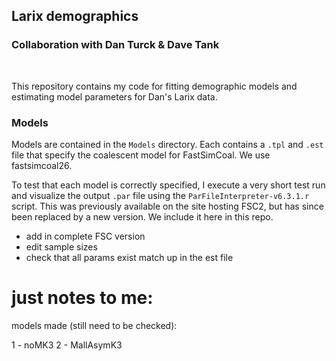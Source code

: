 ## Larix demographics

### Collaboration with Dan Turck & Dave Tank

<br>

This repository contains my code for fitting demographic models and estimating model parameters for Dan's Larix data.


### Models

Models are contained in the `Models` directory. Each contains a `.tpl` and `.est` file that specify the coalescent model for FastSimCoal. We use fastsimcoal26. 

To test that each model is correctly specified, I execute a very short test run and visualize the output `.par` file using the `ParFileInterpreter-v6.3.1.r` script. This was previously available on the site hosting FSC2, but has since been replaced by a new version. We include it here in this repo.




- add in complete FSC version
- edit sample sizes
- check that all params exist match up in the est file

# just notes to me:

models made (still need to be checked):

1 - noMK3
2 - MallAsymK3



